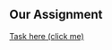 ## Our Assignment

[Task here (click me)](https://github.com/Roketskyi/Node.js-Polymorphism_from_University/blob/main/%D0%9F%D0%A0_4%20%D0%9F%D0%BE%D0%BB%D1%96%D0%BC%D0%BE%D1%80%D1%84%D1%96%D0%B7%D0%BC.%20%D0%9F%D0%B0%D1%82%D0%B5%D1%80%D0%BD%20%D0%A1%D1%82%D1%80%D0%B0%D1%82%D0%B5%D0%B3%D1%96%D1%8F.pdf)
